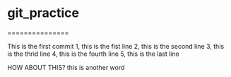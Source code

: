 # git_practice
===============

This is the first commit
1, this is the fist line
2, this is the second line
3, this is the thrid line
4, this is the fourth line
5, this is the last line

HOW ABOUT THIS?
this is another word
